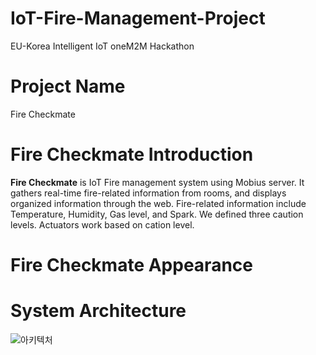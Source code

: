 # IoT-Fire-Management-Project
EU-Korea Intelligent IoT oneM2M Hackathon

# Project Name
Fire Checkmate

# Fire Checkmate Introduction
**Fire Checkmate** is IoT Fire management system using Mobius server. It gathers real-time fire-related information from rooms, and displays organized
information through the web. Fire-related information include Temperature, Humidity, Gas level, and Spark. We defined three caution levels. Actuators work
based on cation level.

# Fire Checkmate Appearance

# System Architecture
![아키텍처](https://user-images.githubusercontent.com/73636140/125184024-8ff18600-e255-11eb-97ce-a6fb599abf61.PNG)

#
